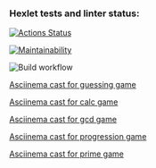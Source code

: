 ### Hexlet tests and linter status:
[![Actions Status](https://github.com/AlexKex/php-project-lvl1/workflows/hexlet-check/badge.svg)](https://github.com/AlexKex/php-project-lvl1/actions)

[![Maintainability](https://api.codeclimate.com/v1/badges/c17826a5cb63099b0907/maintainability)](https://codeclimate.com/github/AlexKex/php-project-lvl1/maintainability)

![Build workflow](https://github.com/AlexKex/php-project-lvl1/actions/workflows/makefile.yml/badge.svg)

[Asciinema cast for guessing game](https://asciinema.org/a/EImT1sHdfdeyTc9fwehdKNhDK)

[Asciinema cast for calc game](https://asciinema.org/a/BuIuzw0jNWTnlHpjjGG1Hbv7O)

[Asciinema cast for gcd game](https://asciinema.org/a/Na55bJgGePzv7ABeoOdPzQJZ2)

[Asciinema cast for progression game](https://asciinema.org/a/ztPr5is9QkHoVZh754DkJSBHC)

[Asciinema cast for prime game](https://asciinema.org/a/6cY70ArjX67yGYGTKVKcZK8FR)
